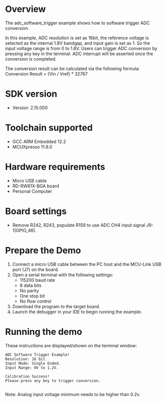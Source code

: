 Overview
========
The adc_software_trigger example shows how to software trigger ADC conversion.

In this example, ADC resolution is set as 16bit, the reference voltage is selected as the internal 1.8V bandgap, and input
gain is set as 1. So the input voltage range is from 0 to 1.8V. Users can trigger ADC conversion by pressing any key in the
terminal. ADC interrupt will be asserted once the conversion is completed.

The conversion result can be calculated via the following formula:
    Conversion Result = (Vin / Vref) * 32767

SDK version
===========
- Version: 2.15.000

Toolchain supported
===================
- GCC ARM Embedded  12.2
- MCUXpresso  11.8.0

Hardware requirements
=====================
- Micro USB cable
- RD-RW61X-BGA board
- Personal Computer

Board settings
==============
- Remove R242, R243, populate R159 to use ADC CH4 input signal J9-1(GPIO_46).

Prepare the Demo
================
1.  Connect a micro USB cable between the PC host and the MCU-Link USB port (J7) on the board.
2.  Open a serial terminal with the following settings:
    - 115200 baud rate
    - 8 data bits
    - No parity
    - One stop bit
    - No flow control
3.  Download the program to the target board.
4.  Launch the debugger in your IDE to begin running the example.

Running the demo
================
These instructions are displayed/shown on the terminal window:
~~~~~~~~~~~~~~~~~~~~~~~~~~~~~~~~~~
ADC Software Trigger Example!
Resolution: 16 bit.
Input Mode: Single Ended.
Input Range: 0V to 1.2V.

Calibration Success!
Please press any key to trigger conversion.


~~~~~~~~~~~~~~~~~~~~~~~~~~~~~~~~~~

Note: Analog input voltage minimum needs to be higher than 0.2v.
